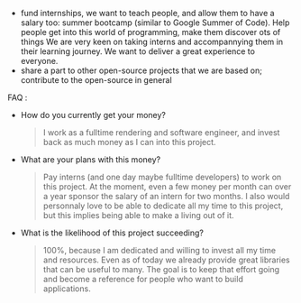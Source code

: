 - fund internships, we want to teach people, and allow them to have a salary too: summer bootcamp (similar to Google Summer of Code). Help people get into this world of programming, make them discover ots of things
  We are very keen on taking interns and accompannying them in their learning journey. We want to deliver a great experience to everyone.
- share a part to other open-source projects that we are based on; contribute to the open-source in general

FAQ :

- How do you currently get your money?
  > I work as a fulltime rendering and software engineer, and invest back as much money as I can into this project.
- What are your plans with this money?
  > Pay interns (and one day maybe fulltime developers) to work on this project. At the moment, even a few money per month can over a year sponsor the salary of an intern for two months. I also would personnaly love to be able to dedicate all my time to this project, but this implies being able to make a living out of it.
- What is the likelihood of this project succeeding?
  > 100%, because I am dedicated and willing to invest all my time and resources. Even as of today we already provide great libraries that can be useful to many. The goal is to keep that effort going and become a reference for people who want to build applications.